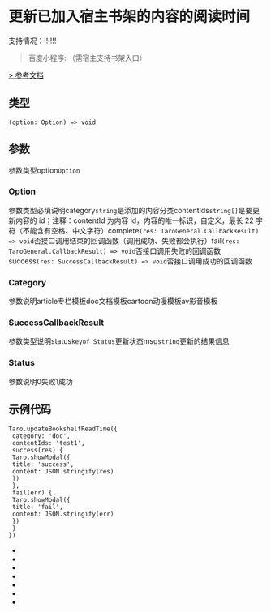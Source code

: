# 更新已加入宿主书架的内容的阅读时间
支持情况：!!!!!!
> 百度小程序: （需宿主支持书架入口）

[> 参考文档
](https://smartprogram.baidu.com/docs/develop/api/open/swan-queryBookshelf/)
## 类型[​](updateBookshelfReadTime.html#类型)
```tsx
(option: Option) => void
```

## 参数[​](updateBookshelfReadTime.html#参数)
参数类型option`Option`
### Option[​](updateBookshelfReadTime.html#option)
参数类型必填说明category`string`是添加的内容分类contentIds`string[]`是要更新内容的 id；注释：contentId 为内容 id，内容的唯一标识，自定义，最长 22 字符（不能含有空格、中文字符）complete`(res: TaroGeneral.CallbackResult) => void`否接口调用结束的回调函数（调用成功、失败都会执行）fail`(res: TaroGeneral.CallbackResult) => void`否接口调用失败的回调函数success`(res: SuccessCallbackResult) => void`否接口调用成功的回调函数
### Category[​](updateBookshelfReadTime.html#category)
参数说明article专栏模板doc文档模板cartoon动漫模板av影音模板
### SuccessCallbackResult[​](updateBookshelfReadTime.html#successcallbackresult)
参数类型说明status`keyof Status`更新状态msg`string`更新的结果信息
### Status[​](updateBookshelfReadTime.html#status)
参数说明0失败1成功
## 示例代码[​](updateBookshelfReadTime.html#示例代码)
```tsx
Taro.updateBookshelfReadTime({
 category: 'doc',
 contentIds: 'test1',
 success(res) {
 Taro.showModal({
 title: 'success',
 content: JSON.stringify(res)
 })
 },
 fail(err) {
 Taro.showModal({
 title: 'fail',
 content: JSON.stringify(err)
 })
 }
})
```

- 
- 

- 
- 
- 
- 

-
